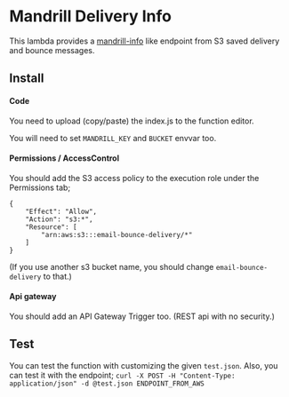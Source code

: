 # Mandrill Delivery Info

This lambda provides a [mandrill-info](https://mandrillapp.com/api/docs/messages.JSON.html#method=info) like endpoint 
from S3 saved delivery and bounce messages.

## Install
#### Code
You need to upload (copy/paste) the index.js to the function editor.

You will need to set `MANDRILL_KEY` and `BUCKET` envvar too.

#### Permissions / AccessControl
You should add the S3 access policy to the execution role under the Permissions tab;
```
{
    "Effect": "Allow",
    "Action": "s3:*",
    "Resource": [
        "arn:aws:s3:::email-bounce-delivery/*"
    ]
}
```
(If you use another s3 bucket name, you should change `email-bounce-delivery` to that.)

#### Api gateway
You should add an API Gateway Trigger too. (REST api with no security.)

## Test
You can test the function with customizing the given `test.json`. Also, you can test it with the endpoint;
`curl -X POST -H "Content-Type: application/json" -d @test.json ENDPOINT_FROM_AWS`

